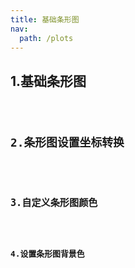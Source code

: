 ```yaml
---
title: 基础条形图
nav:
  path: /plots
---
```


## 1.基础条形图

<code src="./demo1/demo1.tsx" />

## 2.条形图设置坐标转换

<code src="./demo1/demo2.tsx" />

## 3.自定义条形图颜色

<code src="./demo1/demo3.tsx" />

## 4.设置条形图背景色

<code src="./demo1/demo4.tsx" />

